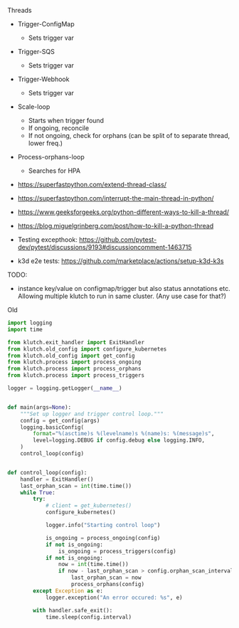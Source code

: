 Threads

* Trigger-ConfigMap

    * Sets trigger var

* Trigger-SQS

    * Sets trigger var

* Trigger-Webhook

    * Sets trigger var

* Scale-loop

    * Starts when trigger found
    * If ongoing, reconcile
    * If not ongoing, check for orphans (can be split of to separate thread, lower freq.)

* Process-orphans-loop

    * Searches for HPA




* https://superfastpython.com/extend-thread-class/
* https://superfastpython.com/interrupt-the-main-thread-in-python/
* https://www.geeksforgeeks.org/python-different-ways-to-kill-a-thread/
* https://blog.miguelgrinberg.com/post/how-to-kill-a-python-thread

* Testing excepthook: https://github.com/pytest-dev/pytest/discussions/9193#discussioncomment-1463715

* k3d e2e tests: https://github.com/marketplace/actions/setup-k3d-k3s


TODO:
* instance key/value on configmap/trigger but also status annotations etc. Allowing multiple klutch to run in same cluster. (Any use case for that?)


Old

```python
import logging
import time

from klutch.exit_handler import ExitHandler
from klutch.old_config import configure_kubernetes
from klutch.old_config import get_config
from klutch.process import process_ongoing
from klutch.process import process_orphans
from klutch.process import process_triggers

logger = logging.getLogger(__name__)


def main(args=None):
    """Set up logger and trigger control loop."""
    config = get_config(args)
    logging.basicConfig(
        format="%(asctime)s %(levelname)s %(name)s: %(message)s",
        level=logging.DEBUG if config.debug else logging.INFO,
    )
    control_loop(config)


def control_loop(config):
    handler = ExitHandler()
    last_orphan_scan = int(time.time())
    while True:
        try:
            # client = get_kubernetes()
            configure_kubernetes()

            logger.info("Starting control loop")

            is_ongoing = process_ongoing(config)
            if not is_ongoing:
                is_ongoing = process_triggers(config)
            if not is_ongoing:
                now = int(time.time())
                if now - last_orphan_scan > config.orphan_scan_interval:
                    last_orphan_scan = now
                    process_orphans(config)
        except Exception as e:
            logger.exception("An error occured: %s", e)

        with handler.safe_exit():
            time.sleep(config.interval)

```
